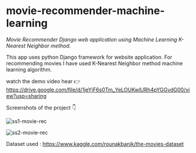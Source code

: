 # movie-recommender-machine-learning
*Movie Recommender Django web application using Machine Learning K-Nearest Neighbor method.*

This app uses python Django framework for website application.
For recommending movies I have used K-Nearest Neighbor method machine learning algorithm.

watch the demo video hear 👉 https://drive.google.com/file/d/1jeYjF6s0Tm_YeLOUKwlURh4pYGGvdG00/view?usp=sharing

Screenshots of the project 👇

![ss1-movie-rec](https://user-images.githubusercontent.com/54996735/91416608-41214480-e86d-11ea-98b0-67c722ddaf3d.png)

![ss2-movie-rec](https://user-images.githubusercontent.com/54996735/91416617-45e5f880-e86d-11ea-9be4-24c7764504b6.png)

Dataset used : https://www.kaggle.com/rounakbanik/the-movies-dataset
